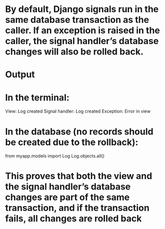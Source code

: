# By default, Django signals run in the same database transaction as the caller. If an exception is raised in the caller, the signal handler’s database changes will also be rolled back.

# Output

# In the terminal:
View: Log created
Signal handler: Log created
Exception: Error in view

# In the database (no records should be created due to the rollback):
from myapp.models import Log
Log.objects.all() 


# This proves that both the view and the signal handler’s database changes are part of the same transaction, and if the transaction fails, all changes are rolled back
